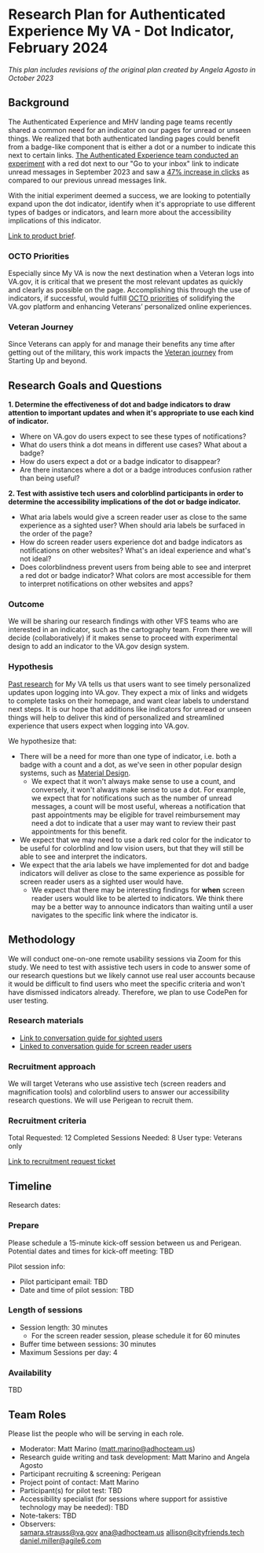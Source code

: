 # Research Plan for Authenticated Experience My VA - Dot Indicator, February 2024
_This plan includes revisions of the original plan created by Angela Agosto in October 2023_

## Background
The Authenticated Experience and MHV landing page teams recently shared a common need for an indicator on our pages for unread or unseen things. We realized that both authenticated landing pages could benefit from a badge-like component that is either a dot or a number to indicate this next to certain links. [The Authenticated Experience team conducted an experiment](https://github.com/department-of-veterans-affairs/va.gov-team/tree/master/products/identity-personalization/onsite-notifications/dot-indicator/create-dot-indicator#project-outline-create-dot-indicator) with a red dot next to our "Go to your inbox" link to indicate unread messages in September 2023 and saw a [47% increase in clicks](https://github.com/department-of-veterans-affairs/va.gov-team/tree/master/products/identity-personalization/onsite-notifications/dot-indicator/create-dot-indicator#measuring-success) as compared to our previous unread messages link. 

With the initial experiment deemed a success, we are looking to potentially expand upon the dot indicator, identify when it's appropriate to use different types of badges or indicators, and learn more about the accessibility implications of this indicator.

[Link to product brief](https://github.com/department-of-veterans-affairs/va.gov-team/tree/master/products/identity-personalization/onsite-notifications/dot-indicator). 

### OCTO Priorities 

Especially since My VA is now the next destination when a Veteran logs into VA.gov, it is critical that we present the most relevant updates as quickly and clearly as possible on the page. Accomplishing this through the use of indicators, if successful, would fulfill [OCTO priorities](https://github.com/department-of-veterans-affairs/va.gov-team/blob/master/strategy/OCTO-DE%20Priorities%202023.md) of solidifying the VA.gov platform and enhancing Veterans’ personalized online experiences.

### Veteran Journey
Since Veterans can apply for and manage their benefits any time after getting out of the military, this work impacts the [Veteran journey](https://github.com/department-of-veterans-affairs/va.gov-team/blob/master/platform/design/va-product-journey-maps/Veteran%20Journey%20Map.pdf) from Starting Up and beyond.

## Research Goals and Questions	
<b> 1. Determine the effectiveness of dot and badge indicators to draw attention to important updates and when it's appropriate to use each kind of indicator. </b>
 - Where on VA.gov do users expect to see these types of notifications?
 - What do users think a dot means in different use cases? What about a badge?
 - How do users expect a dot or a badge indicator to disappear?
 - Are there instances where a dot or a badge introduces confusion rather than being useful?

<b> 2. Test with assistive tech users and colorblind participants in order to determine the accessibility implications of the dot or badge indicator. </b>
 - What aria labels would give a screen reader user as close to the same experience as a sighted user? When should aria labels be surfaced in the order of the page?
 - How do screen reader users experience dot and badge indicators as notifications on other websites? What's an ideal experience and what's not ideal?
 - Does colorblindness prevent users from being able to see and interpret a red dot or badge indicator? What colors are most accessible for them to interpret notifications on other websites and apps?

### Outcome
We will be sharing our research findings with other VFS teams who are interested in an indicator, such as the cartography team. From there we will decide (collaboratively) if it makes sense to proceed with experimental design to add an indicator to the VA.gov design system.

### Hypothesis
[Past research](https://github.com/department-of-veterans-affairs/va.gov-team/blob/master/products/identity-personalization/my-va/2.0-redesign/discovery-and-research/user-research/findings-summary.md#key-findings) for My VA tells us that users want to see timely personalized updates upon logging into VA.gov. They expect a mix of links and widgets to complete tasks on their homepage, and want clear labels to understand next steps. It is our hope that additions like indicators for unread or unseen things will help to deliver this kind of personalized and streamlined experience that users expect when logging into VA.gov.

We hypothesize that:
- There will be a need for more than one type of indicator, i.e. both a badge with a count and a dot, as we've seen in other popular design systems, such as [Material Design](https://m3.material.io/components/badges/overview).
	- We expect that it won't always make sense to use a count, and conversely, it won't always make sense to use a dot. For example, we expect that for notifications such as the number of unread messages, a count will be most useful, whereas a notification that past appointments may be eligible for travel reimbursement may need a dot to indicate that a user may want to review their past appointments for this benefit.
- We expect that we may need to use a dark red color for the indicator to be useful for colorblind and low vision users, but that they will still be able to see and interpret the indicators.
- We expect that the aria labels we have implemented for dot and badge indicators will deliver as close to the same experience as possible for screen reader users as a sighted user would have.
	- We expect that there may be interesting findings for <b>when</b> screen reader users would like to be alerted to indicators. We think there may be a better way to announce indicators than waiting until a user navigates to the specific link where the indicator is.

## Methodology	
We will conduct one-on-one remote usability sessions via Zoom for this study. We need to test with assistive tech users in code to answer some of our research questions but we likely cannot use real user accounts because it would be difficult to find users who meet the specific criteria and won't have dismissed indicators already. Therefore, we plan to use CodePen for user testing. 

### Research materials
- [Link to conversation guide for sighted users](https://github.com/department-of-veterans-affairs/va.gov-team/blob/master/products/identity-personalization/onsite-notifications/dot-indicator/research/dot-indicator-convo-guide.md)
- [Linked to conversation guide for screen reader users](https://github.com/department-of-veterans-affairs/va.gov-team/blob/master/products/identity-personalization/onsite-notifications/dot-indicator/research/dot-indicator-convo-guide-for-screen-readers.md)

### Recruitment approach
We will target Veterans who use assistive tech (screen readers and magnification tools) and colorblind users to answer our accessibility research questions. We will use Perigean to recruit them.

### Recruitment criteria
Total Requested: 12
Completed Sessions Needed: 8
User type: Veterans only

[Link to recruitment request ticket](https://github.com/department-of-veterans-affairs/va.gov-research-repository/issues/411)

## Timeline
Research dates: 

### Prepare
Please schedule a 15-minute kick-off session between us and Perigean. Potential dates and times for kick-off meeting:
TBD

Pilot session info:
* Pilot participant email: TBD
* Date and time of pilot session: TBD

### Length of sessions
* Session length: 30 minutes
	* For the screen reader session, please schedule it for 60 minutes
* Buffer time between sessions: 30 minutes 
* Maximum Sessions per day: 4

### Availability
TBD
	
## Team Roles	
Please list the people who will be serving in each role.
- Moderator: Matt Marino (matt.marino@adhocteam.us)
- Research guide writing and task development: Matt Marino and Angela Agosto	
- Participant recruiting & screening: Perigean
- Project point of contact: Matt Marino
- Participant(s) for pilot test: TBD
- Accessibility specialist (for sessions where support for assistive technology may be needed):	TBD
- Note-takers: TBD
- Observers:	
samara.strauss@va.gov
ana@adhocteam.us
allison@cityfriends.tech
daniel.miller@agile6.com
